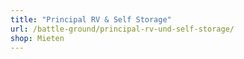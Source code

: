 ```yaml
---
title: "Principal RV & Self Storage"
url: /battle-ground/principal-rv-und-self-storage/
shop: Mieten
---
```

